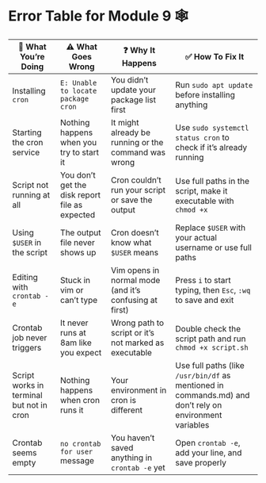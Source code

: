 # Error Table for Module 9 🕸

| 🧩 What You’re Doing          | ⚠️ What Goes Wrong                                | ❓ Why It Happens                                          | ✅ How To Fix It                                                                 |
|------------------------------|----------------------------------------------------|------------------------------------------------------------|----------------------------------------------------------------------------------|
| Installing `cron`            | `E: Unable to locate package cron`                | You didn’t update your package list first                  | Run `sudo apt update` before installing anything                                 |
| Starting the cron service    | Nothing happens when you try to start it          | It might already be running or the command was wrong       | Use `sudo systemctl status cron` to check if it’s already running                |
| Script not running at all    | You don’t get the disk report file as expected    | Cron couldn’t run your script or save the output           | Use full paths in the script, make it executable with `chmod +x`                |
| Using `$USER` in the script  | The output file never shows up                    | Cron doesn’t know what `$USER` means                       | Replace `$USER` with your actual username or use full paths                      |
| Editing with `crontab -e`    | Stuck in vim or can’t type                        | Vim opens in normal mode (and it’s confusing at first)     | Press `i` to start typing, then `Esc`, `:wq` to save and exit                    |
| Crontab job never triggers   | It never runs at 8am like you expect              | Wrong path to script or it’s not marked as executable      | Double check the script path and run `chmod +x script.sh`                        |
| Script works in terminal but not in cron | Nothing happens when cron runs it           | Your environment in cron is different                      | Use full paths (like `/usr/bin/df` as mentioned in commands.md) and don’t rely on environment variables      |
| Crontab seems empty          | `no crontab for user` message                     | You haven’t saved anything in `crontab -e` yet             | Open `crontab -e`, add your line, and save properly                              |

